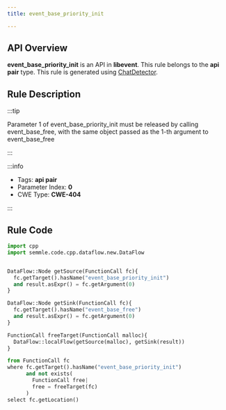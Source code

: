 ```yaml
---
title: event_base_priority_init

---
```



## API Overview
**event_base_priority_init** is an API in **libevent**. This rule belongs to the **api pair** type. This rule is generated using [ChatDetector](../../tools/ChatDetector).
## Rule Description

:::tip

Parameter 1 of event_base_priority_init must be released by calling event_base_free, with the same object passed as the 1-th argument to event_base_free

:::

:::info

- Tags: **api pair**
- Parameter Index: **0**
- CWE Type: **CWE-404**

:::

## Rule Code
```python
import cpp
import semmle.code.cpp.dataflow.new.DataFlow


DataFlow::Node getSource(FunctionCall fc){
  fc.getTarget().hasName("event_base_priority_init")
  and result.asExpr() = fc.getArgument(0)
}

DataFlow::Node getSink(FunctionCall fc){
  fc.getTarget().hasName("event_base_free")
  and result.asExpr() = fc.getArgument(0)
}

FunctionCall freeTarget(FunctionCall malloc){
  DataFlow::localFlow(getSource(malloc), getSink(result))
}

from FunctionCall fc
where fc.getTarget().hasName("event_base_priority_init")
      and not exists(
        FunctionCall free| 
        free = freeTarget(fc)
      )
select fc.getLocation()
```